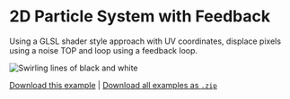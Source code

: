 # 2D Particle System with Feedback

Using a GLSL shader style approach with UV coordinates, displace pixels using a noise TOP and loop using a feedback loop.

![Swirling lines of black and white](particle-feedback-2d.gif)

[Download this example](https://github.com/XRRCA/CreativeCoding/raw/main/touchdesigner/particle-feedback-2d/particle-feedback-2d.toe) | [Download all examples as `.zip`](https://github.com/XRRCA/CreativeCoding/archive/refs/heads/main.zip)
